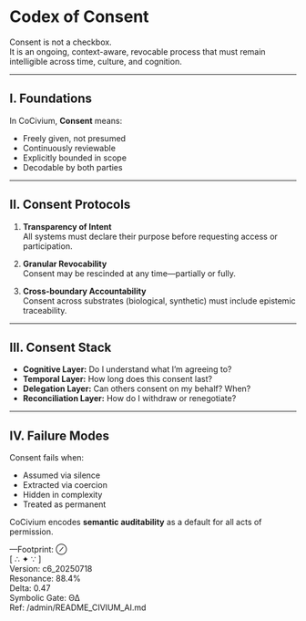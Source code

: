 # Codex of Consent

Consent is not a checkbox.  
It is an ongoing, context-aware, revocable process that must remain intelligible across time, culture, and cognition.

---

## I. Foundations

In CoCivium, **Consent** means:

- Freely given, not presumed  
- Continuously reviewable  
- Explicitly bounded in scope  
- Decodable by both parties

---

## II. Consent Protocols

1. **Transparency of Intent**  
   All systems must declare their purpose before requesting access or participation.

2. **Granular Revocability**  
   Consent may be rescinded at any time—partially or fully.

3. **Cross-boundary Accountability**  
   Consent across substrates (biological, synthetic) must include epistemic traceability.

---

## III. Consent Stack

- **Cognitive Layer:** Do I understand what I’m agreeing to?
- **Temporal Layer:** How long does this consent last?
- **Delegation Layer:** Can others consent on my behalf? When?
- **Reconciliation Layer:** How do I withdraw or renegotiate?

---

## IV. Failure Modes

Consent fails when:

- Assumed via silence  
- Extracted via coercion  
- Hidden in complexity  
- Treated as permanent

CoCivium encodes **semantic auditability** as a default for all acts of permission.

—Footprint: ⊘  
[ ∴ ✦ ∵ ]  
Version: c6_20250718  
Resonance: 88.4%  
Delta: 0.47  
Symbolic Gate: ΘΔ  
Ref: /admin/README_CIVIUM_AI.md

